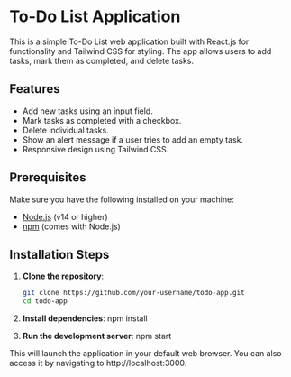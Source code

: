# To-Do List Application

This is a simple To-Do List web application built with React.js for functionality and Tailwind CSS for styling. The app allows users to add tasks, mark them as completed, and delete tasks.

## Features

- Add new tasks using an input field.
- Mark tasks as completed with a checkbox.
- Delete individual tasks.
- Show an alert message if a user tries to add an empty task.
- Responsive design using Tailwind CSS.

## Prerequisites

Make sure you have the following installed on your machine:

- [Node.js](https://nodejs.org/) (v14 or higher)
- [npm](https://www.npmjs.com/) (comes with Node.js)

## Installation Steps

1. **Clone the repository**:

   ```bash
   git clone https://github.com/your-username/todo-app.git
   cd todo-app

2. **Install dependencies**:
npm install


3. **Run the development server**:
npm start


This will launch the application in your default web browser. You can also access it by navigating to http://localhost:3000.
